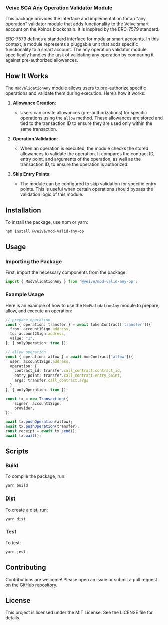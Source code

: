 ### Veive SCA Any Operation Validator Module

This package provides the interface and implementation for an "any operation" validator module that adds functionality to the Veive smart account on the Koinos blockchain. It is inspired by the ERC-7579 standard.

ERC-7579 defines a standard interface for modular smart accounts. In this context, a module represents a pluggable unit that adds specific functionality to a smart account. The any operation validator module specifically handles the task of validating any operation by comparing it against pre-authorized allowances.

## How It Works

The `ModValidationAny` module allows users to pre-authorize specific operations and validate them during execution. Here’s how it works:

1. **Allowance Creation**:
   - Users can create allowances (pre-authorizations) for specific operations using the `allow` method. These allowances are stored and tied to the transaction ID to ensure they are used only within the same transaction.

2. **Operation Validation**:
   - When an operation is executed, the module checks the stored allowances to validate the operation. It compares the contract ID, entry point, and arguments of the operation, as well as the transaction ID, to ensure the operation is authorized.

3. **Skip Entry Points**:
   - The module can be configured to skip validation for specific entry points. This is useful when certain operations should bypass the validation logic of this module.

## Installation

To install the package, use npm or yarn:

```bash
npm install @veive/mod-valid-any-op
```

## Usage

### Importing the Package

First, import the necessary components from the package:

```typescript
import { ModValidationAny } from '@veive/mod-valid-any-op';
```

### Example Usage

Here is an example of how to use the `ModValidationAny` module to prepare, allow, and execute an operation:

```typescript
// prepare operation
const { operation: transfer } = await tokenContract['transfer']({
  from: account1Sign.address,
  to: account2Sign.address,
  value: "1",
}, { onlyOperation: true });

// allow operation
const { operation: allow } = await modContract['allow']({
  user: account1Sign.address,
  operation: {
    contract_id: transfer.call_contract.contract_id,
    entry_point: transfer.call_contract.entry_point,
    args: transfer.call_contract.args
  }
}, { onlyOperation: true });

const tx = new Transaction({
    signer: account1Sign,
    provider,
});

await tx.pushOperation(allow);
await tx.pushOperation(transfer);
const receipt = await tx.send();
await tx.wait();
```

## Scripts

### Build

To compile the package, run:

```bash
yarn build
```

### Dist

To create a dist, run:

```bash
yarn dist
```

### Test

To test:

```bash
yarn jest
```

## Contributing

Contributions are welcome! Please open an issue or submit a pull request on the [GitHub repository](https://github.com/veiveprotocol).

## License

This project is licensed under the MIT License. See the LICENSE file for details.